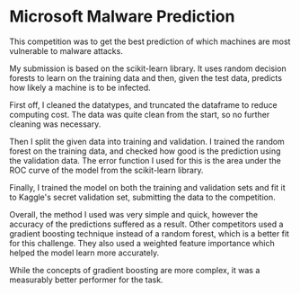 # Microsoft Malware Prediction
This competition was to get the best prediction of which machines are most vulnerable to malware attacks.

My submission is based on the scikit-learn library. It uses random decision forests to learn on the training data and then, given the test data, predicts how likely a machine is to be infected.

First off, I cleaned the datatypes, and truncated the dataframe to reduce computing cost. The data was quite clean from the start, so no further cleaning was necessary.

Then I split the given data into training and validation. I trained the random forest on the training data, and checked how good is the prediction using the validation data. The error function I used for this is the area under the ROC curve of the model from the scikit-learn library.

Finally, I trained the model on both the training and validation sets and fit it to Kaggle's secret validation set, submitting the data to the competition.


Overall, the method I used was very simple and quick, however the accuracy of the predictions suffered as a result. 
Other competitors used a gradient boosting technique instead of a random forest, which is a better fit for this challenge. They also used a weighted feature importance which helped the model learn more accurately. 

While the concepts of gradient boosting are more complex, it was a measurably better performer for the task.
